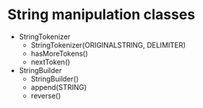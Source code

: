# String manipulation classes
* StringTokenizer
  * StringTokenizer(ORIGINALSTRING, DELIMITER)
  * hasMoreTokens()
  * nextToken()
* StringBuilder
  * StringBuilder()
  * append(STRING)
  * reverse()
